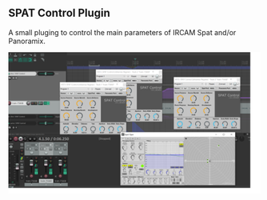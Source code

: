 ## SPAT Control Plugin

A small pluging to control the main parameters of IRCAM Spat and/or Panoramix. 


<img src="spatcontrol.png" alt="Spat Control" />

